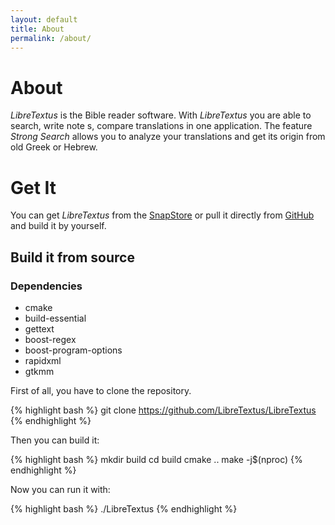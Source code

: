 ```yaml
---
layout: default
title: About
permalink: /about/
---
```


# About

*LibreTextus* is the Bible reader software. With *LibreTextus* you are able to search, write note s, compare translations in one application. The feature *Strong Search* allows you to analyze your translations and get its origin from old Greek or Hebrew.

# Get It

You can get *LibreTextus* from the [SnapStore](https://snapcraft.io/libretextus) or pull it directly from [GitHub](https://github.com/LibreTextus/LibreTextus) and build it by yourself.

## Build it from source

### Dependencies

* cmake
* build-essential
* gettext
* boost-regex
* boost-program-options
* rapidxml
* gtkmm

First of all, you have to clone the repository.

{% highlight bash %}
git clone https://github.com/LibreTextus/LibreTextus
{% endhighlight %}

Then you can build it:

{% highlight bash %}
mkdir build
cd build
cmake ..
make -j$(nproc)
{% endhighlight %}

Now you can run it with:

{% highlight bash %}
./LibreTextus
{% endhighlight %}
